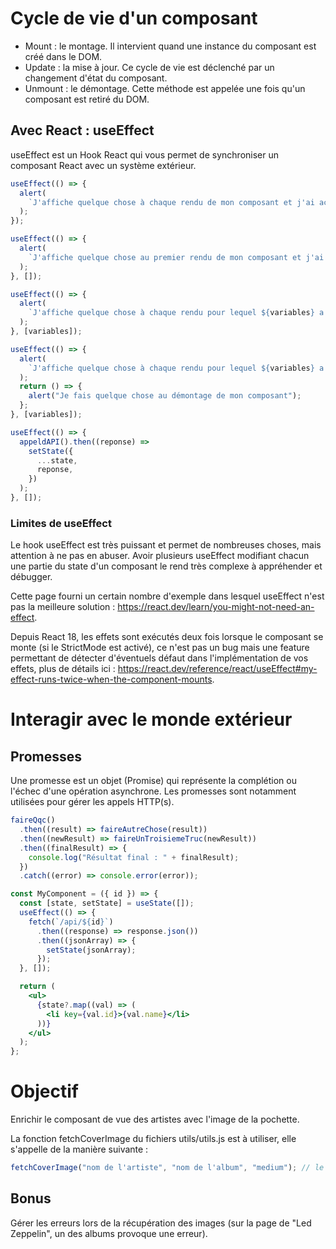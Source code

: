 # Cycle de vie d'un composant

- Mount : le montage. Il intervient quand une instance du composant est créé dans le DOM.
- Update : la mise à jour. Ce cycle de vie est déclenché par un changement d'état du composant.
- Unmount : le démontage. Cette méthode est appelée une fois qu'un composant est retiré du DOM.

## Avec React : useEffect

useEffect est un Hook React qui vous permet de synchroniser un composant React avec un système extérieur.

```js
useEffect(() => {
  alert(
    `J'affiche quelque chose à chaque rendu de mon composant et j'ai accès à ses ${variables}`
  );
});

useEffect(() => {
  alert(
    `J'affiche quelque chose au premier rendu de mon composant et j'ai accès à ses ${variables}`
  );
}, []);

useEffect(() => {
  alert(
    `J'affiche quelque chose à chaque rendu pour lequel ${variables} a changé`
  );
}, [variables]);

useEffect(() => {
  alert(
    `J'affiche quelque chose à chaque rendu pour lequel ${variables} a changé`
  );
  return () => {
    alert("Je fais quelque chose au démontage de mon composant");
  };
}, [variables]);

useEffect(() => {
  appeldAPI().then((reponse) =>
    setState({
      ...state,
      reponse,
    })
  );
}, []);
```

### Limites de useEffect

Le hook useEffect est très puissant et permet de nombreuses choses, mais attention à ne pas en abuser. Avoir plusieurs useEffect modifiant chacun une partie du state d'un composant le rend très complexe à appréhender et débugger.

Cette page fourni un certain nombre d'exemple dans lesquel useEffect n'est pas la meilleure solution : https://react.dev/learn/you-might-not-need-an-effect.

Depuis React 18, les effets sont exécutés deux fois lorsque le composant se monte (si le StrictMode est activé), ce n'est pas un bug mais une feature permettant de détecter d'éventuels défaut dans l'implémentation de vos effets, plus de détails ici : https://react.dev/reference/react/useEffect#my-effect-runs-twice-when-the-component-mounts.

# Interagir avec le monde extérieur

## Promesses

Une promesse est un objet (Promise) qui représente la complétion ou l'échec d'une opération asynchrone. Les promesses sont notamment utilisées pour gérer les appels HTTP(s).

```js
faireQqc()
  .then((result) => faireAutreChose(result))
  .then((newResult) => faireUnTroisiemeTruc(newResult))
  .then((finalResult) => {
    console.log("Résultat final : " + finalResult);
  })
  .catch((error) => console.error(error));
```

```jsx
const MyComponent = ({ id }) => {
  const [state, setState] = useState([]);
  useEffect(() => {
    fetch(`/api/${id}`)
      .then((response) => response.json())
      .then((jsonArray) => {
        setState(jsonArray);
      });
  }, []);

  return (
    <ul>
      {state?.map((val) => (
        <li key={val.id}>{val.name}</li>
      ))}
    </ul>
  );
};
```

# Objectif

Enrichir le composant de vue des artistes avec l'image de la pochette.

La fonction fetchCoverImage du fichiers utils/utils.js est à utiliser, elle s'appelle de la manière suivante :

```js
fetchCoverImage("nom de l'artiste", "nom de l'album", "medium"); // le 3è paramètre peut-être small ou medium en fonction de la taille souhaitée
```

## Bonus

Gérer les erreurs lors de la récupération des images (sur la page de "Led Zeppelin", un des albums provoque une erreur).
